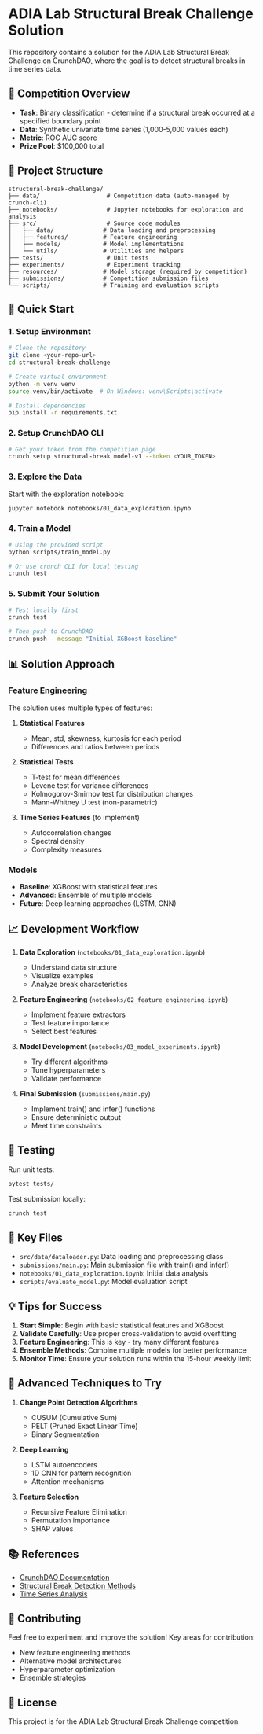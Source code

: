 # ADIA Lab Structural Break Challenge Solution

This repository contains a solution for the ADIA Lab Structural Break Challenge on CrunchDAO, where the goal is to detect structural breaks in time series data.

## 🎯 Competition Overview

- **Task**: Binary classification - determine if a structural break occurred at a specified boundary point
- **Data**: Synthetic univariate time series (1,000-5,000 values each)
- **Metric**: ROC AUC score
- **Prize Pool**: $100,000 total

## 📁 Project Structure

```
structural-break-challenge/
├── data/                   # Competition data (auto-managed by crunch-cli)
├── notebooks/              # Jupyter notebooks for exploration and analysis
├── src/                    # Source code modules
│   ├── data/              # Data loading and preprocessing
│   ├── features/          # Feature engineering
│   ├── models/            # Model implementations
│   └── utils/             # Utilities and helpers
├── tests/                  # Unit tests
├── experiments/            # Experiment tracking
├── resources/             # Model storage (required by competition)
├── submissions/           # Competition submission files
└── scripts/               # Training and evaluation scripts
```

## 🚀 Quick Start

### 1. Setup Environment

```bash
# Clone the repository
git clone <your-repo-url>
cd structural-break-challenge

# Create virtual environment
python -m venv venv
source venv/bin/activate  # On Windows: venv\Scripts\activate

# Install dependencies
pip install -r requirements.txt
```

### 2. Setup CrunchDAO CLI

```bash
# Get your token from the competition page
crunch setup structural-break model-v1 --token <YOUR_TOKEN>
```

### 3. Explore the Data

Start with the exploration notebook:
```bash
jupyter notebook notebooks/01_data_exploration.ipynb
```

### 4. Train a Model

```bash
# Using the provided script
python scripts/train_model.py

# Or use crunch CLI for local testing
crunch test
```

### 5. Submit Your Solution

```bash
# Test locally first
crunch test

# Then push to CrunchDAO
crunch push --message "Initial XGBoost baseline"
```

## 📊 Solution Approach

### Feature Engineering

The solution uses multiple types of features:

1. **Statistical Features**
   - Mean, std, skewness, kurtosis for each period
   - Differences and ratios between periods

2. **Statistical Tests**
   - T-test for mean differences
   - Levene test for variance differences
   - Kolmogorov-Smirnov test for distribution changes
   - Mann-Whitney U test (non-parametric)

3. **Time Series Features** (to implement)
   - Autocorrelation changes
   - Spectral density
   - Complexity measures

### Models

- **Baseline**: XGBoost with statistical features
- **Advanced**: Ensemble of multiple models
- **Future**: Deep learning approaches (LSTM, CNN)

## 📈 Development Workflow

1. **Data Exploration** (`notebooks/01_data_exploration.ipynb`)
   - Understand data structure
   - Visualize examples
   - Analyze break characteristics

2. **Feature Engineering** (`notebooks/02_feature_engineering.ipynb`)
   - Implement feature extractors
   - Test feature importance
   - Select best features

3. **Model Development** (`notebooks/03_model_experiments.ipynb`)
   - Try different algorithms
   - Tune hyperparameters
   - Validate performance

4. **Final Submission** (`submissions/main.py`)
   - Implement train() and infer() functions
   - Ensure deterministic output
   - Meet time constraints

## 🧪 Testing

Run unit tests:
```bash
pytest tests/
```

Test submission locally:
```bash
crunch test
```

## 📝 Key Files

- `src/data/dataloader.py`: Data loading and preprocessing class
- `submissions/main.py`: Main submission file with train() and infer()
- `notebooks/01_data_exploration.ipynb`: Initial data analysis
- `scripts/evaluate_model.py`: Model evaluation script

## 💡 Tips for Success

1. **Start Simple**: Begin with basic statistical features and XGBoost
2. **Validate Carefully**: Use proper cross-validation to avoid overfitting
3. **Feature Engineering**: This is key - try many different features
4. **Ensemble Methods**: Combine multiple models for better performance
5. **Monitor Time**: Ensure your solution runs within the 15-hour weekly limit

## 🔧 Advanced Techniques to Try

1. **Change Point Detection Algorithms**
   - CUSUM (Cumulative Sum)
   - PELT (Pruned Exact Linear Time)
   - Binary Segmentation

2. **Deep Learning**
   - LSTM autoencoders
   - 1D CNN for pattern recognition
   - Attention mechanisms

3. **Feature Selection**
   - Recursive Feature Elimination
   - Permutation importance
   - SHAP values

## 📚 References

- [CrunchDAO Documentation](https://docs.crunchdao.com/)
- [Structural Break Detection Methods](https://en.wikipedia.org/wiki/Structural_break)
- [Time Series Analysis](https://otexts.com/fpp3/)

## 🤝 Contributing

Feel free to experiment and improve the solution! Key areas for contribution:
- New feature engineering methods
- Alternative model architectures
- Hyperparameter optimization
- Ensemble strategies

## 📄 License

This project is for the ADIA Lab Structural Break Challenge competition.